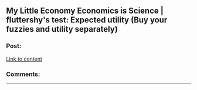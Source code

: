 ## My Little Economy Economics is Science | fluttershy's test: Expected utility (Buy your fuzzies and utility separately)

### Post:

[Link to content](http://www.fimfiction.net/story/189965/8/my-little-economy-economics-is-science/fluttershys-test-expected-utility)

### Comments:

---

